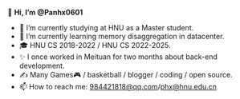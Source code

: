 👋 **Hi, I’m @Panhx0601**
- 🔭 I’m currently studying at HNU as a Master student.
- 🌱 I’m currently learning memory disaggregation in datacenter.
- 🎓 HNU CS 2018-2022 / HNU CS 2022-2025.
- ✨ I once worked in Meituan for two months about back-end development.
- ✍ Many Games🎮 / basketball / blogger / coding / open source.
- 📫 How to reach me: [984421818@qq.com](mailto:984421818@qq.com)/[phx@hnu.edu.cn](mailto:phx@hnu.edu.cn)

<!---
Panhx0601/Panhx0601 is a ✨ special ✨ repository because its `README.md` (this file) appears on your GitHub profile.
You can click the Preview link to take a look at your changes.
--->
